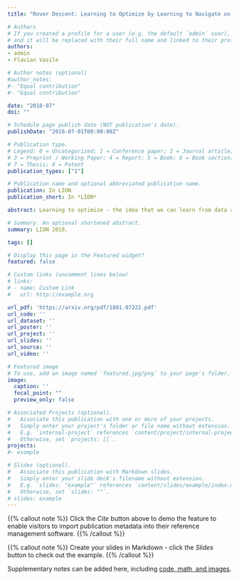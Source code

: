 ```yaml
---
title: "Rover Descent: Learning to Optimize by Learning to Navigate on Prototypical Loss Surfaces"

# Authors
# If you created a profile for a user (e.g. the default `admin` user), write the username (folder name) here 
# and it will be replaced with their full name and linked to their profile.
authors:
- admin
- Flavian Vasile

# Author notes (optional)
#author_notes:
#- "Equal contribution"
#- "Equal contribution"

date: "2018-07"
doi: ""

# Schedule page publish date (NOT publication's date).
publishDate: "2018-07-01T00:00:00Z"

# Publication type.
# Legend: 0 = Uncategorized; 1 = Conference paper; 2 = Journal article;
# 3 = Preprint / Working Paper; 4 = Report; 5 = Book; 6 = Book section;
# 7 = Thesis; 8 = Patent
publication_types: ["1"]

# Publication name and optional abbreviated publication name.
publication: In LION
publication_short: In *LION*

abstract: Learning to optimize - the idea that we can learn from data algorithms that optimize a numerical criterion - has recently been at the heart of a growing number of research efforts. One of the most challenging issues within this approach is to learn a policy that is able to optimize over classes of functions that are different from the classes that the policy was trained on. We propose a novel way of framing learning to optimize as a problem of learning a good navigation policy on a partially observable loss surface. To this end, we develop Rover Descent, a solution that allows us to learn a broad optimization policy from training only on a small set of prototypical two-dimensional surfaces that encompasses classically hard cases such as valleys, plateaus, cliffs and saddles and by using strictly zeroth-order information. We show that, without having access to gradient or curvature information, we achieve fast convergence on optimization problems not presented at training time, such as the Rosenbrock function and other two dimensional hard functions. We extend our framework to optimize over high dimensional functions and show good preliminary results.

# Summary. An optional shortened abstract.
summary: LION 2018.

tags: []

# Display this page in the Featured widget?
featured: false

# Custom links (uncomment lines below)
# links:
# - name: Custom Link
#   url: http://example.org

url_pdf: 'https://arxiv.org/pdf/1801.07222.pdf'
url_code: ''
url_dataset: ''
url_poster: ''
url_project: ''
url_slides: ''
url_source: ''
url_video: ''

# Featured image
# To use, add an image named `featured.jpg/png` to your page's folder. 
image:
  caption: ''
  focal_point: ""
  preview_only: false

# Associated Projects (optional).
#   Associate this publication with one or more of your projects.
#   Simply enter your project's folder or file name without extension.
#   E.g. `internal-project` references `content/project/internal-project/index.md`.
#   Otherwise, set `projects: []`.
projects:
#- example

# Slides (optional).
#   Associate this publication with Markdown slides.
#   Simply enter your slide deck's filename without extension.
#   E.g. `slides: "example"` references `content/slides/example/index.md`.
#   Otherwise, set `slides: ""`.
# slides: example
---
```



{{% callout note %}}
Click the *Cite* button above to demo the feature to enable visitors to import publication metadata into their reference management software.
{{% /callout %}}

{{% callout note %}}
Create your slides in Markdown - click the *Slides* button to check out the example.
{{% /callout %}}

Supplementary notes can be added here, including [code, math, and images](https://wowchemy.com/docs/writing-markdown-latex/).
